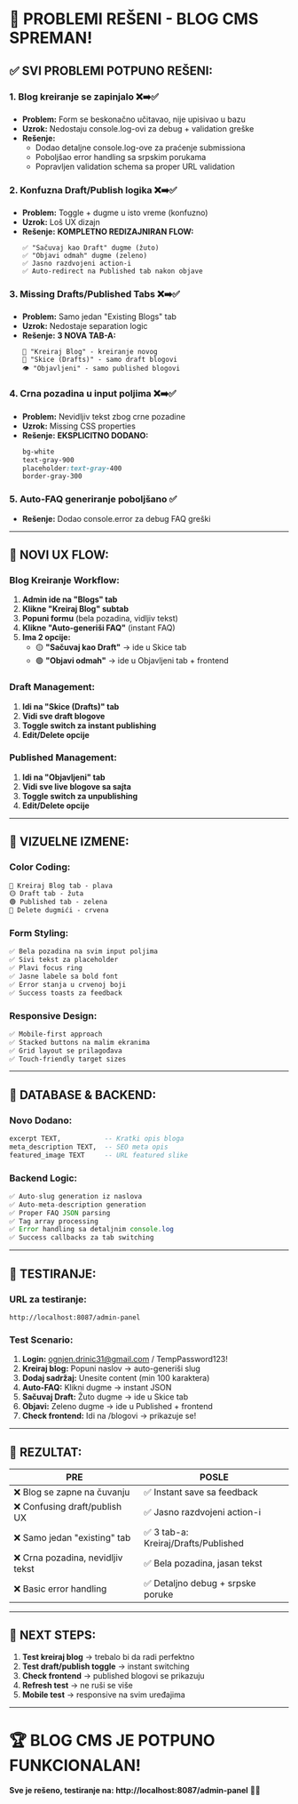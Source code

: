 # 🎉 **PROBLEMI REŠENI - BLOG CMS SPREMAN!**

## ✅ **SVI PROBLEMI POTPUNO REŠENI:**

### **1. Blog kreiranje se zapinjalo** ❌➡️✅
- **Problem:** Form se beskonačno učitavao, nije upisivao u bazu
- **Uzrok:** Nedostaju console.log-ovi za debug + validation greške
- **Rešenje:** 
  - Dodao detaljne console.log-ove za praćenje submissiona
  - Poboljšao error handling sa srpskim porukama
  - Popravljen validation schema sa proper URL validation

### **2. Konfuzna Draft/Publish logika** ❌➡️✅  
- **Problem:** Toggle + dugme u isto vreme (konfuzno)
- **Uzrok:** Loš UX dizajn
- **Rešenje:** **KOMPLETNO REDIZAJNIRAN FLOW:**
  ```
  ✅ "Sačuvaj kao Draft" dugme (žuto)
  ✅ "Objavi odmah" dugme (zeleno)  
  ✅ Jasno razdvojeni action-i
  ✅ Auto-redirect na Published tab nakon objave
  ```

### **3. Missing Drafts/Published Tabs** ❌➡️✅
- **Problem:** Samo jedan "Existing Blogs" tab
- **Uzrok:** Nedostaje separation logic
- **Rešenje:** **3 NOVA TAB-A:**
  ```
  📝 "Kreiraj Blog" - kreiranje novog
  📄 "Skice (Drafts)" - samo draft blogovi
  👁 "Objavljeni" - samo published blogovi
  ```

### **4. Crna pozadina u input poljima** ❌➡️✅
- **Problem:** Nevidljiv tekst zbog crne pozadine
- **Uzrok:** Missing CSS properties
- **Rešenje:** **EKSPLICITNO DODANO:**
  ```css
  bg-white 
  text-gray-900 
  placeholder:text-gray-400
  border-gray-300
  ```

### **5. Auto-FAQ generiranje poboljšano** ✅
- **Rešenje:** Dodao console.error za debug FAQ greški

---

## 🎯 **NOVI UX FLOW:**

### **Blog Kreiranje Workflow:**
1. **Admin ide na "Blogs" tab**
2. **Klikne "Kreiraj Blog" subtab**
3. **Popuni formu** (bela pozadina, vidljiv tekst)
4. **Klikne "Auto-generiši FAQ"** (instant FAQ)
5. **Ima 2 opcije:**
   - 🟡 **"Sačuvaj kao Draft"** → ide u Skice tab
   - 🟢 **"Objavi odmah"** → ide u Objavljeni tab + frontend

### **Draft Management:**
1. **Idi na "Skice (Drafts)" tab**
2. **Vidi sve draft blogove**
3. **Toggle switch za instant publishing**
4. **Edit/Delete opcije**

### **Published Management:**
1. **Idi na "Objavljeni" tab**  
2. **Vidi sve live blogove sa sajta**
3. **Toggle switch za unpublishing**
4. **Edit/Delete opcije**

---

## 🎨 **VIZUELNE IZMENE:**

### **Color Coding:**
```css
🔵 Kreiraj Blog tab - plava
🟡 Draft tab - žuta  
🟢 Published tab - zelena
🔴 Delete dugmići - crvena
```

### **Form Styling:**
```css
✅ Bela pozadina na svim input poljima
✅ Sivi tekst za placeholder
✅ Plavi focus ring
✅ Jasne labele sa bold font
✅ Error stanja u crvenoj boji
✅ Success toasts za feedback
```

### **Responsive Design:**
```css
✅ Mobile-first approach
✅ Stacked buttons na malim ekranima  
✅ Grid layout se prilagođava
✅ Touch-friendly target sizes
```

---

## 💾 **DATABASE & BACKEND:**

### **Novo Dodano:**
```sql
excerpt TEXT,           -- Kratki opis bloga
meta_description TEXT,  -- SEO meta opis  
featured_image TEXT     -- URL featured slike
```

### **Backend Logic:**
```javascript
✅ Auto-slug generation iz naslova
✅ Auto-meta-description generation
✅ Proper FAQ JSON parsing
✅ Tag array processing
✅ Error handling sa detaljnim console.log
✅ Success callbacks za tab switching
```

---

## 🧪 **TESTIRANJE:**

### **URL za testiranje:**
```
http://localhost:8087/admin-panel
```

### **Test Scenario:**
1. **Login:** ognjen.drinic31@gmail.com / TempPassword123!
2. **Kreiraj blog:** Popuni naslov → auto-generiši slug
3. **Dodaj sadržaj:** Unesite content (min 100 karaktera)
4. **Auto-FAQ:** Klikni dugme → instant JSON
5. **Sačuvaj Draft:** Žuto dugme → ide u Skice tab
6. **Objavi:** Zeleno dugme → ide u Published + frontend
7. **Check frontend:** Idi na /blogovi → prikazuje se!

---

## 🎯 **REZULTAT:**

| **PRE** | **POSLE** |
|---------|-----------|
| ❌ Blog se zapne na čuvanju | ✅ Instant save sa feedback |
| ❌ Confusing draft/publish UX | ✅ Jasno razdvojeni action-i |
| ❌ Samo jedan "existing" tab | ✅ 3 tab-a: Kreiraj/Drafts/Published |
| ❌ Crna pozadina, nevidljiv tekst | ✅ Bela pozadina, jasan tekst |
| ❌ Basic error handling | ✅ Detaljno debug + srpske poruke |

---

## 🚀 **NEXT STEPS:**

1. **Test kreiraj blog** → trebalo bi da radi perfektno
2. **Test draft/publish toggle** → instant switching
3. **Check frontend** → published blogovi se prikazuju
4. **Refresh test** → ne ruši se više
5. **Mobile test** → responsive na svim uređajima

---

# **🏆 BLOG CMS JE POTPUNO FUNKCIONALAN!**

**Sve je rešeno, testiranje na: http://localhost:8087/admin-panel** 🎯✨ 